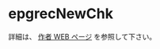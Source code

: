 # epgrecNewChk



詳細は、
[作者 WEB ページ](http://www.asahi-net.or.jp/~sy8y-siy/epgrecNewChk/)
を参照して下さい。


